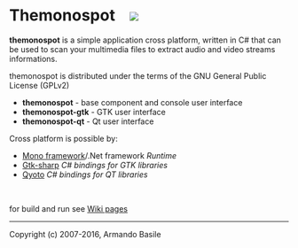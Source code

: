 # Themonospot &nbsp;&nbsp;&nbsp;<img src='https://travis-ci.org/armando-basile/themonospot.svg?branch=master' border='0' />
**themonospot** is a simple application cross platform, written in C# that can be used 
to scan your multimedia files to extract audio and video streams informations.

themonospot is distributed under the terms of the GNU General Public License (GPLv2)

* **themonospot**     - base component and console user interface
* **themonospot-gtk** - GTK user interface
* **themonospot-qt**  - Qt user interface


Cross platform is possible by:
  * [Mono framework](http://www.mono-project.com/Main_Page)/.Net framework _Runtime_
  * [Gtk-sharp](http://www.mono-project.com/GtkSharp) _C# bindings for GTK libraries_
  * [Qyoto](http://techbase.kde.org/Development/Languages/Qyoto) _C# bindings for QT libraries_

<br />


for build and run see [Wiki pages](https://github.com/armando-basile/themonospot/wiki)

---


Copyright (c) 2007-2016, Armando Basile



